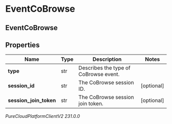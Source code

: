 # EventCoBrowse

## EventCoBrowse

## Properties

|Name | Type | Description | Notes|
|------------ | ------------- | ------------- | -------------|
| **type** | str | Describes the type of CoBrowse event. | |
| **session_id** | str | The CoBrowse session ID. | [optional] |
| **session_join_token** | str | The CoBrowse session join token. | [optional] |



_PureCloudPlatformClientV2 231.0.0_
